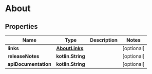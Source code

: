 
# About

## Properties
| Name | Type | Description | Notes |
| ------------ | ------------- | ------------- | ------------- |
| **links** | [**AboutLinks**](AboutLinks.md) |  |  [optional] |
| **releaseNotes** | **kotlin.String** |  |  [optional] |
| **apiDocumentation** | **kotlin.String** |  |  [optional] |



